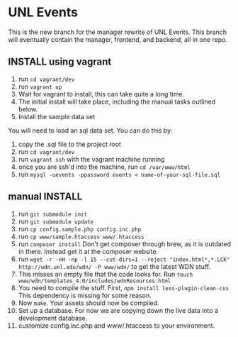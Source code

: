 UNL Events
==================

This is the new branch for the manager rewrite of UNL Events. 
This branch will eventually contain the manager, frontend, and backend, all in one repo.

INSTALL using vagrant
---------------------
1. run `cd vagrant/dev`
2. run `vagrant up`
3. Wait for vagrant to install, this can take quite a long time.
4. The initial install will take place, including the manual tasks outlined below.
5. Install the sample data set

You will need to load an sql data set.  You can do this by:
1. copy the .sql file to the project root
2. run `cd vagrant/dev`
3. run `vagrant ssh` with the vagrant machine running
4. once you are ssh'd into the machine, run `cd /var/www/html`
5. run `mysql -uevents -ppassword events < name-of-your-sql-file.sql`

manual INSTALL
-------
1. run `git submodule init`
2. run `git submodule update`
3. run `cp config.sample.php config.inc.php`
4. run `cp www/sample.htaccess www/.htaccess`
5. run `composer install` Don't get composer through brew, as it is outdated in there. Instead get it at the composer website.
6. run `wget -r -nH -np -l 15 --cut-dirs=1 --reject "index.html*,*.LCK" http://wdn.unl.edu/wdn/ -P www/wdn/` to get the latest WDN stuff.
7. This misses an empty file that the code looks for. Run `touch www/wdn/templates_4.0/includes/wdnResources.html`
8. You need to compile the stuff. First, `npm install less-plugin-clean-css` This dependency is missing for some reason.
9. Now `make`. Your assets should now be compiled.
10. Set up a database.  For now we are copying down the live data into a development database.
11. customize config.inc.php and www/.htaccess to your environment.


